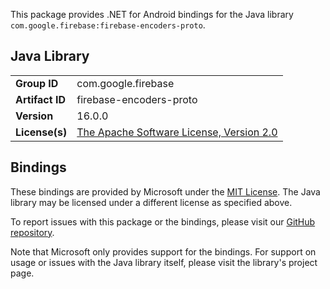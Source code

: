 This package provides .NET for Android bindings for the Java library `com.google.firebase:firebase-encoders-proto`.

## Java Library

| | |
|-|-|
| **Group ID** | com.google.firebase |
| **Artifact ID** | firebase-encoders-proto |
| **Version** | 16.0.0 |
| **License(s)** | [The Apache Software License, Version 2.0](http://www.apache.org/licenses/LICENSE-2.0.txt) |

## Bindings

These bindings are provided by Microsoft under the [MIT License](https://opensource.org/licenses/MIT). The Java
library may be licensed under a different license as specified above.

To report issues with this package or the bindings, please visit our [GitHub repository](https://aka.ms/android-libraries).

Note that Microsoft only provides support for the bindings. For support on
usage or issues with the Java library itself, please visit the library's project page.
